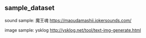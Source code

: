## sample_dataset
sound sample: 魔王魂 https://maoudamashii.jokersounds.com/

image sample: ysklog http://ysklog.net/tool/text-img-generate.html
